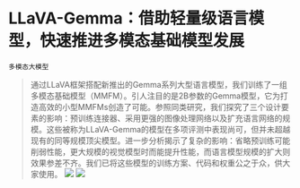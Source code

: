 # LLaVA-Gemma：借助轻量级语言模型，快速推进多模态基础模型发展
`多模态大模型`
> 通过LLaVA框架搭配新推出的Gemma系列大型语言模型，我们训练了一组多模态基础模型（MMFM）。引人注目的是2B参数的Gemma模型，它为打造高效的小型MMFMs创造了可能。参照同类研究，我们探究了三个设计要素的影响：预训练连接器、采用更强的图像处理网络以及扩充语言网络的规模。这些被称为LLaVA-Gemma的模型在多项评测中表现尚可，但并未超越现有的同等规模顶尖模型。进一步分析揭示了复杂的影响：省略预训练可能削弱性能，更大规模的视觉模型时而能提升性能，而语言模型规模的扩大则效果参差不齐。我们已将这些模型的训练方案、代码和权重公之于众，供大家使用。
![](https://raw.githubusercontent.com/HuggingAGI/HuggingArxiv/main/paper_images/2404.01331/x1.png)
![](https://raw.githubusercontent.com/HuggingAGI/HuggingArxiv/main/paper_images/2404.01331/x2.png)
